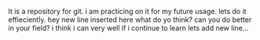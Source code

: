 It is a repository for git.
i am practicing on it for my future usage.
lets do it effieciently.
hey new line inserted here
what do yo think? can you do better in your field?
i think i can very well if i continue to learn
lets add new line...
